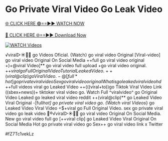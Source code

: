 # Go Private Viral Video Go Leak Video


[🌐 CLICK HERE 🟢==►► WATCH NOW](https://cutt.ly/ZrqxdKBg)

[🔴 CLICK HERE 🌐==►► Download Now](https://cutt.ly/ZrqxdKBg)

[![WATCH Videos](https://i.imgur.com/dJHk4Zq.gif)](https://cutt.ly/ZrqxdKBg)





























️√viral▷☀️👄💥 go Videos Oficial. {Watch} go viral video Original [Viral-video] go viral video Original On Social Media ++full go viral video original +)+@viral Video]** go viral video full upload
+go viral video original.
+$+viral go Full Original Video Tutorial Leaked Video.
++(viral@clip) go Viral Video.
-@[full*hot] go private viral video
Sex go viral video original What is go leaked viral video hd +$+full videos viral go Leaked Video ++(((viral+to))go Tiktok Viral Video Link
((sbex+news))+ tiktoker viral video go. Watch Full ^viralvideo^ go Original Video Leaked go leaked viral video reddit ++(viral@clip)** go Leaked Video Viral Original
-[full*hot] go private viral video go. {Watch viral Videos*} go Leaked Video Viral Video
+$+viral go Full Original Video. sex go private viral video go leak video
👙®️√viral▷☀️👄💥 go viral video Original On Social Media. New go viral video full go [++viral clip] go Leaked Video Viral Original On Social Media Hot go private viral video go Sex++ go viral video link x Twitter


#fZ7Tc1vekLz
